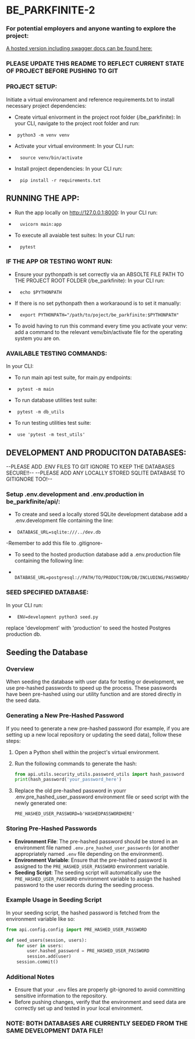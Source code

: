 # BE_PARKFINITE-2

### For potential employers and anyone wanting to explore the project:
[A hosted version including swagger docs can be found here: ](https://parkfinite-2-api.onrender.com/docs)

### PLEASE UPDATE THIS README TO REFLECT CURRENT STATE OF PROJECT BEFORE PUSHING TO GIT

### PROJECT SETUP:
Initiate a virtual environament and reference requirements.txt to install necessary project dependencies:
* Create virtual enivorment in the project root folder (/be_parkfinite):
In your CLI, navigate to the project root folder and run: 
*      python3 -m venv venv
* Activate your virtual environment:
In your CLI run:
*       source venv/bin/activate
* Install project dependencies:
In your CLI run:
*       pip install -r requirements.txt


## RUNNING THE APP:
* Run the app locally on http://127.0.0.1:8000:
In your CLI run:
*       uvicorn main:app
* To execute all avaiable test suites:
In your CLI run:
*       pytest       
### IF THE APP OR TESTING WONT RUN:
* Ensure your pythonpath is set correctly via an ABSOLTE FILE PATH TO THE PROJECT ROOT FOLDER (/be_parkfinite):
In your CLI run:
*       echo $PYTHONPATH
* If there is no set pythonpath then a workaraound is to set it manually: 
*       export PYTHONPATH="/path/to/poject/be_parkfinite:$PYTHONPATH"
* To avoid having to run this command every time you activate your venv: 
add a command to the relevant venv/bin/activate file for the operating system you are on.
### AVAILABLE TESTING COMMANDS:
In your CLI:
* To run main api test suite, for main.py endpoints:
*      pytest -m main
* To run database utilities test suite:
*      pytest -m db_utils
* To run testing utilities test suite:
*      use 'pytest -m test_utils' 

## DEVELOPMENT AND PRODUCITON DATABASES:
--PLEASE ADD .ENV FILES TO GIT IGNORE TO KEEP THE DATABASES SECURE!!--
--PLEASE ADD ANY LOCALLY STORED SQLITE DATABASE TO GITIGNORE TOO!--
### Setup .env.development and .env.production in be_parkfinite/api/:
* To create and seed a locally stored SQLite development database add a .env.development file containing the line:
*      DATABASE_URL=sqlite:///../dev.db
-Remember to add this file to .gitignore-
* To seed to the hosted production database add a .env.production file containing the following line:
*      DATABASE_URL=postgresql://PATH/TO/PRODUCTION/DB/INCLUDING/PASSWORD/
### SEED SPECIFIED DATABASE:
In your CLI run:
*      ENV=development python3 seed.py
replace 'development' with 'production' to seed the hosted Postgres production db.

## Seeding the Database
### Overview
When seeding the database with user data for testing or development, we use pre-hashed passwords to speed up the process. These passwords have been pre-hashed using our utility function and are stored directly in the seed data.
### Generating a New Pre-Hashed Password
If you need to generate a new pre-hashed password (for example, if you are setting up a new local repository or updating the seed data), follow these steps:

1. Open a Python shell within the project's virtual environment.
2. Run the following commands to generate the hash:

    ```python
    from api.utils.security_utils.password_utils import hash_password
    print(hash_password('your_password_here')
    ```

3. Replace the old pre-hashed password in yourr .env.pre_hashed_user_password environment file or seed script with the newly generated one:

    ```
    PRE_HASHED_USER_PASSWORD=b'HASHEDPASSWORDHERE'
    ```

### Storing Pre-Hashed Passwords
- **Environment File**: The pre-hashed password should be stored in an environment file named `.env.pre_hashed_user_passwords` (or another appropriately named `.env` file depending on the environment).
- **Environment Variable**: Ensure that the pre-hashed password is assigned to the `PRE_HASHED_USER_PASSWORD` environment variable.
- **Seeding Script**: The seeding script will automatically use the `PRE_HASHED_USER_PASSWORD` environment variable to assign the hashed password to the user records during the seeding process.

### Example Usage in Seeding Script
In your seeding script, the hashed password is fetched from the environment variable like so:

```python
from api.config.config import PRE_HASHED_USER_PASSWORD

def seed_users(session, users):
    for user in users:
        user.hashed_password = PRE_HASHED_USER_PASSWORD
        session.add(user)
    session.commit()
```
### Additional Notes
- Ensure that your `.env` files are properly git-ignored to avoid committing sensitive information to the repository.
- Before pushing changes, verify that the environment and seed data are correctly set up and tested in your local environment.
### NOTE: BOTH DATABASES ARE CURRENTLY SEEDED FROM THE SAME DEVELOPMENT DATA FILE!
